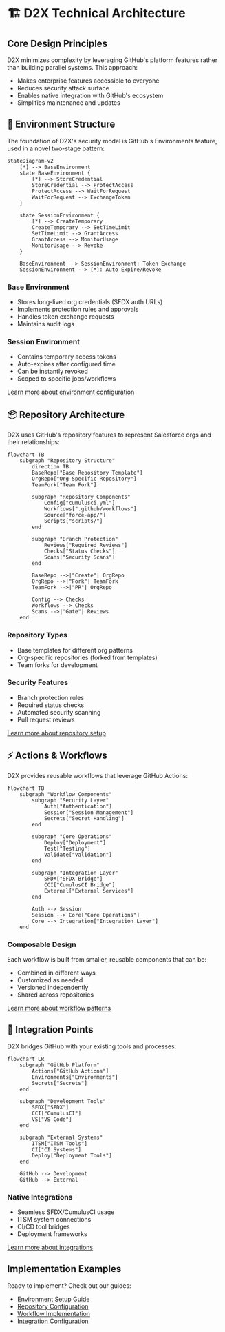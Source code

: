 # 🏗️ D2X Technical Architecture

## Core Design Principles

D2X minimizes complexity by leveraging GitHub's platform features rather than building parallel systems. This approach:

-   Makes enterprise features accessible to everyone
-   Reduces security attack surface
-   Enables native integration with GitHub's ecosystem
-   Simplifies maintenance and updates

## 🔐 Environment Structure

The foundation of D2X's security model is GitHub's Environments feature, used in a novel two-stage pattern:

```mermaid
stateDiagram-v2
    [*] --> BaseEnvironment
    state BaseEnvironment {
        [*] --> StoreCredential
        StoreCredential --> ProtectAccess
        ProtectAccess --> WaitForRequest
        WaitForRequest --> ExchangeToken
    }

    state SessionEnvironment {
        [*] --> CreateTemporary
        CreateTemporary --> SetTimeLimit
        SetTimeLimit --> GrantAccess
        GrantAccess --> MonitorUsage
        MonitorUsage --> Revoke
    }

    BaseEnvironment --> SessionEnvironment: Token Exchange
    SessionEnvironment --> [*]: Auto Expire/Revoke
```

### Base Environment

-   Stores long-lived org credentials (SFDX auth URLs)
-   Implements protection rules and approvals
-   Handles token exchange requests
-   Maintains audit logs

### Session Environment

-   Contains temporary access tokens
-   Auto-expires after configured time
-   Can be instantly revoked
-   Scoped to specific jobs/workflows

[Learn more about environment configuration](./architecture/environments.md)

## 📦 Repository Architecture

D2X uses GitHub's repository features to represent Salesforce orgs and their relationships:

```mermaid
flowchart TB
    subgraph "Repository Structure"
        direction TB
        BaseRepo["Base Repository Template"]
        OrgRepo["Org-Specific Repository"]
        TeamFork["Team Fork"]

        subgraph "Repository Components"
            Config["cumulusci.yml"]
            Workflows[".github/workflows"]
            Source["force-app/"]
            Scripts["scripts/"]
        end

        subgraph "Branch Protection"
            Reviews["Required Reviews"]
            Checks["Status Checks"]
            Scans["Security Scans"]
        end

        BaseRepo -->|"Create"| OrgRepo
        OrgRepo -->|"Fork"| TeamFork
        TeamFork -->|"PR"| OrgRepo

        Config --> Checks
        Workflows --> Checks
        Scans -->|"Gate"| Reviews
    end
```

### Repository Types

-   Base templates for different org patterns
-   Org-specific repositories (forked from templates)
-   Team forks for development

### Security Features

-   Branch protection rules
-   Required status checks
-   Automated security scanning
-   Pull request reviews

[Learn more about repository setup](./architecture/repositories.md)

## ⚡ Actions & Workflows

D2X provides reusable workflows that leverage GitHub Actions:

```mermaid
flowchart TB
    subgraph "Workflow Components"
        subgraph "Security Layer"
            Auth["Authentication"]
            Session["Session Management"]
            Secrets["Secret Handling"]
        end

        subgraph "Core Operations"
            Deploy["Deployment"]
            Test["Testing"]
            Validate["Validation"]
        end

        subgraph "Integration Layer"
            SFDX["SFDX Bridge"]
            CCI["CumulusCI Bridge"]
            External["External Services"]
        end

        Auth --> Session
        Session --> Core["Core Operations"]
        Core --> Integration["Integration Layer"]
    end
```

### Composable Design

Each workflow is built from smaller, reusable components that can be:

-   Combined in different ways
-   Customized as needed
-   Versioned independently
-   Shared across repositories

[Learn more about workflow patterns](./architecture/workflows.md)

## 🔌 Integration Points

D2X bridges GitHub with your existing tools and processes:

```mermaid
flowchart LR
    subgraph "GitHub Platform"
        Actions["GitHub Actions"]
        Environments["Environments"]
        Secrets["Secrets"]
    end

    subgraph "Development Tools"
        SFDX["SFDX"]
        CCI["CumulusCI"]
        VS["VS Code"]
    end

    subgraph "External Systems"
        ITSM["ITSM Tools"]
        CI["CI Systems"]
        Deploy["Deployment Tools"]
    end

    GitHub --> Development
    GitHub --> External
```

### Native Integrations

-   Seamless SFDX/CumulusCI usage
-   ITSM system connections
-   CI/CD tool bridges
-   Deployment frameworks

[Learn more about integrations](./architecture/integrations.md)

## Implementation Examples

Ready to implement? Check out our guides:

-   [Environment Setup Guide](./guides/environment-setup.md)
-   [Repository Configuration](./guides/repository-config.md)
-   [Workflow Implementation](./guides/workflow-setup.md)
-   [Integration Configuration](./guides/integration-setup.md)
